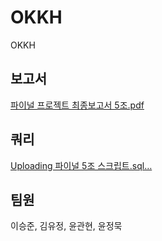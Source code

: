 # OKKH
OKKH

## 보고서
[파이널 프로젝트 최종보고서 5조.pdf](https://github.com/nangmangorani/OKKH/files/12911461/5.pdf)

## 쿼리
[Uploading 파이널 5조 스크립트.sql…]()


## 팀원
이승준, 김유정, 윤관현, 윤정묵
